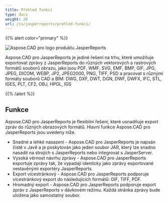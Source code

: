 ```yaml
---
title: Přehled funkcí
type: docs
weight: 20
url: /cs/jasperreports/prehled-funkci/
---
```


{{% alert color="primary" %}}

![Aspose.CAD pro logo produktu JasperReports](/_assets/logo128.png)

Aspose.CAD pro JasperReports je jediné řešení na trhu, které umožňuje exportovat zprávy z JasperReports do různých vektorových a rastrových formátů souborů obrazu, jako jsou PDF, WMF, SVG, EMF, BMP, GIF, JPG, JPEG, DICOM, WEBP, JP2, JPEG2000, PNG, TIFF, PSD a pracovat s různými formáty souborů CAD a BIM: DWG, DXF, DWT, DGN, DWF, DWFX, IFC, STL, IGES, PLT, CF2, OBJ, HPGL, IGS

{{% /alert %}}

## Funkce

Aspose.CAD pro JasperReports je flexibilní řešení, které usnadňuje export zpráv do různých obrazových formátů. Hlavní funkce Aspose.CAD pro JasperReports jsou uvedeny níže.

- Snadné a lehké nasazení - Aspose.CAD pro JasperReports je napsán čistě v Javě a je poskytován jako jeden soubor JAR, který lze snadno nasadit na strojích s JasperReports nebo integrovat s JasperServer.
- Vysoká věrnost návrhu zprávy - Aspose.CAD pro JasperReports exportuje zprávy tak, že vypadají identicky jako zprávy exportované vestavěnými exportéry JasperReports.
- Export vícestránkový - Aspose.CAD pro JasperReports podporuje vícestránkový export do následujících formátů: GIF, TIFF, PDF.
- Hromadný export - Aspose.CAD pro JasperReports podporuje export zpráv z JasperReports v dávkovém režimu. Každá stránka zprávy bude uložena jako samostatný soubor.
